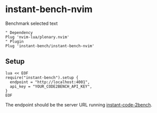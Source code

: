 # instant-bench-nvim

Benchmark selected text

```vim
" Dependency
Plug 'nvim-lua/plenary.nvim'
" Plugin
Plug 'instant-bench/instant-bench-nvim'
```

## Setup

```vim
lua << EOF
require("instant-bench").setup {
  endpoint = "http://localhost:4001",
  api_key = "YOUR_CODE2BENCH_API_KEY",
}
EOF
```

The endpoint should be the server URL running [instant-code-2bench](https://github.com/Instant-Bench/instant-code-2bench).
